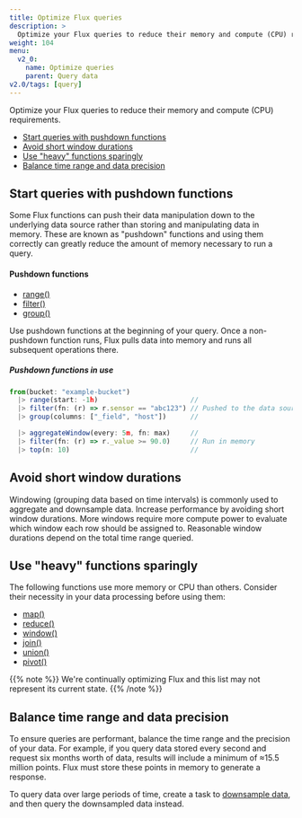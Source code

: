 ```yaml
---
title: Optimize Flux queries
description: >
  Optimize your Flux queries to reduce their memory and compute (CPU) requirements.
weight: 104
menu:
  v2_0:
    name: Optimize queries
    parent: Query data
v2.0/tags: [query]
---
```


Optimize your Flux queries to reduce their memory and compute (CPU) requirements.

- [Start queries with pushdown functions](#start-queries-with-pushdown-functions)
- [Avoid short window durations](#avoid-short-window-durations)
- [Use "heavy" functions sparingly](#use-heavy-functions-sparingly)
- [Balance time range and data precision](#balance-time-range-and-data-precision)

## Start queries with pushdown functions
Some Flux functions can push their data manipulation down to the underlying
data source rather than storing and manipulating data in memory.
These are known as "pushdown" functions and using them correctly can greatly
reduce the amount of memory necessary to run a query.

#### Pushdown functions
- [range()](/v2.0/reference/flux/stdlib/built-in/transformations/range/)
- [filter()](/v2.0/reference/flux/stdlib/built-in/transformations/filter/)
- [group()](/v2.0/reference/flux/stdlib/built-in/transformations/group/)

Use pushdown functions at the beginning of your query.
Once a non-pushdown function runs, Flux pulls data into memory and runs all
subsequent operations there.

##### Pushdown functions in use
```js
from(bucket: "example-bucket")
  |> range(start: -1h)                       //
  |> filter(fn: (r) => r.sensor == "abc123") // Pushed to the data source
  |> group(columns: ["_field", "host"])      //

  |> aggregateWindow(every: 5m, fn: max)     //
  |> filter(fn: (r) => r._value >= 90.0)     // Run in memory
  |> top(n: 10)                              //
```

## Avoid short window durations
Windowing (grouping data based on time intervals) is commonly used to aggregate and downsample data.
Increase performance by avoiding short window durations.
More windows require more compute power to evaluate which window each row should be assigned to.
Reasonable window durations depend on the total time range queried.

## Use "heavy" functions sparingly
The following functions use more memory or CPU than others.
Consider their necessity in your data processing before using them:

- [map()](/v2.0/reference/flux/stdlib/built-in/transformations/map/)
- [reduce()](/v2.0/reference/flux/stdlib/built-in/transformations/aggregates/reduce/)
- [window()](/v2.0/reference/flux/stdlib/built-in/transformations/window/)
- [join()](/v2.0/reference/flux/stdlib/built-in/transformations/join/)
- [union()](/v2.0/reference/flux/stdlib/built-in/transformations/union/)
- [pivot()](/v2.0/reference/flux/stdlib/built-in/transformations/pivot/)

{{% note %}}
We're continually optimizing Flux and this list may not represent its current state.
{{% /note %}}

## Balance time range and data precision
To ensure queries are performant, balance the time range and the precision of your data.
For example, if you query data stored every second and request six months worth of data,
results will include a minimum of ≈15.5 million points.
Flux must store these points in memory to generate a response.

To query data over large periods of time, create a task to [downsample data](/v2.0/process-data/common-tasks/downsample-data/), and then query the downsampled data instead.
